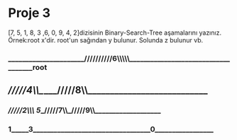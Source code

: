 # Proje 3
[7, 5, 1, 8, 3 ,6, 0, 9, 4, 2]dizisinin Binary-Search-Tree aşamalarını yazınız.
Örnek:root x'dir. root'un sağından y bulunur. Solunda z bulunur vb.



### ______________________//////////6\\\\\\\\\\____________________________________root
## _____________/////4\\\\\_________________/////8\\\\\___________________________
### _________/////2\\\\\ __5____________/////7\\\\\_/////9\\\\\___________________
### __________1_____3__________________________________0___________________________
